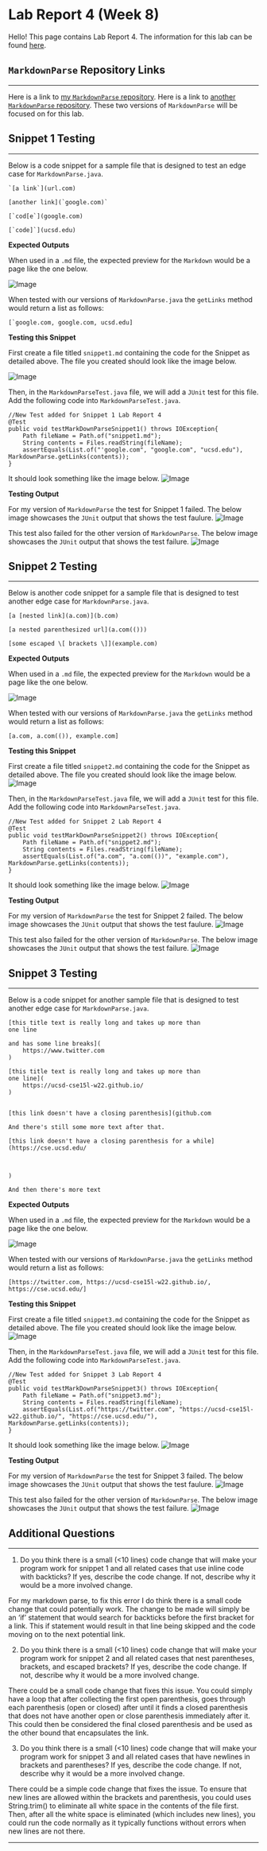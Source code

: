 # Lab Report 4 (Week 8)


Hello! This page contains Lab Report 4. The information for this lab can be found [here](https://ucsd-cse15l-w22.github.io/week/week8/#week-8-lab-report).

## `MarkdownParse` Repository Links
---

Here is a link to [my `MarkdownParse` repository](https://github.com/aryand10/markdown-parse). Here is a link to [another `MarkdownParse` repository](https://github.com/yi113/markdown-parse). These two versions of `MarkdownParse` will be focused on for this lab. 

## Snippet 1 Testing 
---

Below is a code snippet for a sample file that is designed to test an edge case for `MarkdownParse.java`. 

```
`[a link`](url.com)

[another link](`google.com)`

[`cod[e`](google.com)

[`code]`](ucsd.edu)
```

**Expected Outputs**

When used in a `.md` file, the expected preview for the `Markdown` would be a page like the one below. 

![Image](Snippet1MarkdownPreview.jpg)

When tested with our versions of `MarkdownParse.java` the `getLinks` method would return a list as follows:
```
[`google.com, google.com, ucsd.edu]
```

**Testing this Snippet**

First create a file titled `snippet1.md` containing the code for the Snippet as detailed above. The file you created should look like the image below.

![Image](Snippet1File.jpg)


Then, in the `MarkdownParseTest.java` file, we will add a `JUnit` test for this file. Add the following code into `MarkdownParseTest.java`.
```
//New Test added for Snippet 1 Lab Report 4
@Test
public void testMarkDownParseSnippet1() throws IOException{
    Path fileName = Path.of("snippet1.md");
    String contents = Files.readString(fileName);
    assertEquals(List.of("'google.com", "google.com", "ucsd.edu"), MarkdownParse.getLinks(contents));
}
```
It should look something like the image below.
![Image](Snippet1JUnitTest.jpg)

**Testing Output**

For my version of `MarkdownParse` the test for Snippet 1 failed. The below image showcases the `JUnit` output that shows the test faulure.
![Image](Snippet1MyOutput.jpg)

This test also failed for the other version of `MarkdownParse`. The below image showcases the `JUnit` output that shows the test failure.
![Image](Snippet1OtherOutput.jpg)

## Snippet 2 Testing 
---

Below is another code snippet for a sample file that is designed to test another edge case for `MarkdownParse.java`. 

```
[a [nested link](a.com)](b.com)

[a nested parenthesized url](a.com(()))

[some escaped \[ brackets \]](example.com)
```

**Expected Outputs**

When used in a `.md` file, the expected preview for the `Markdown` would be a page like the one below. 

![Image](Snippet2MarkdownPreview.jpg)

When tested with our versions of `MarkdownParse.java` the `getLinks` method would return a list as follows:
```
[a.com, a.com(()), example.com]
```

**Testing this Snippet**

First create a file titled `snippet2.md` containing the code for the Snippet as detailed above. The file you created should look like the image below.
![Image](Snippet2File.jpg)

Then, in the `MarkdownParseTest.java` file, we will add a `JUnit` test for this file. Add the following code into `MarkdownParseTest.java`.
```
//New Test added for Snippet 2 Lab Report 4
@Test
public void testMarkDownParseSnippet2() throws IOException{
    Path fileName = Path.of("snippet2.md");
    String contents = Files.readString(fileName);
    assertEquals(List.of("a.com", "a.com(())", "example.com"), MarkdownParse.getLinks(contents));
}
```
It should look something like the image below.
![Image](Snippet2JunitTest.jpg)

**Testing Output**

For my version of `MarkdownParse` the test for Snippet 2 failed. The below image showcases the `JUnit` output that shows the test faulure.
![Image](Snippet2MyOutput.jpg)

This test also failed for the other version of `MarkdownParse`. The below image showcases the `JUnit` output that shows the test failure.
![Image](Snippet2OtherOutput.jpg)

## Snippet 3 Testing 
---

Below is a code snippet for another sample file that is designed to test another edge case for `MarkdownParse.java`. 

```
[this title text is really long and takes up more than 
one line

and has some line breaks](
    https://www.twitter.com
)

[this title text is really long and takes up more than 
one line](
    https://ucsd-cse15l-w22.github.io/
)


[this link doesn't have a closing parenthesis](github.com

And there's still some more text after that.

[this link doesn't have a closing parenthesis for a while](https://cse.ucsd.edu/



)

And then there's more text
```

**Expected Outputs**

When used in a `.md` file, the expected preview for the `Markdown` would be a page like the one below. 

![Image](Snippet3MarkdownPreview.jpg)

When tested with our versions of `MarkdownParse.java` the `getLinks` method would return a list as follows:
```
[https://twitter.com, https://ucsd-cse15l-w22.github.io/, https://cse.ucsd.edu/]
```

**Testing this Snippet**

First create a file titled `snippet3.md` containing the code for the Snippet as detailed above. The file you created should look like the image below.
![Image](Snippet3File.jpg)

Then, in the `MarkdownParseTest.java` file, we will add a `JUnit` test for this file. Add the following code into `MarkdownParseTest.java`.
```
//New Test added for Snippet 3 Lab Report 4
@Test
public void testMarkDownParseSnippet3() throws IOException{
    Path fileName = Path.of("snippet3.md");
    String contents = Files.readString(fileName);
    assertEquals(List.of("https://twitter.com", "https://ucsd-cse15l-w22.github.io/", "https://cse.ucsd.edu/"), MarkdownParse.getLinks(contents));
}
```
It should look something like the image below.
![Image](Snippet3JUnitTest.jpg)

**Testing Output**

For my version of `MarkdownParse` the test for Snippet 3 failed. The below image showcases the `JUnit` output that shows the test faulure.
![Image](Snippet3MyOutput.jpg)

This test also failed for the other version of `MarkdownParse`. The below image showcases the `JUnit` output that shows the test failure.
![Image](Snippet3OtherOutput.jpg)

## Additional Questions
---
1) Do you think there is a small (<10 lines) code change that will make your program work for snippet 1 and all related cases that use inline code with backticks? If yes, describe the code change. If not, describe why it would be a more involved change.

For my markdown parse, to fix this error I do think there is a small code change that could potentially work. The change to be made will simply be an ‘if’ statement that would search for backticks before the first bracket for a link. This if statement would result in that line being skipped and the code moving on to the next potential link.  

2) Do you think there is a small (<10 lines) code change that will make your program work for snippet 2 and all related cases that nest parentheses, brackets, and escaped brackets? If yes, describe the code change. If not, describe why it would be a more involved change.

There could be a small code change that fixes this issue. You could simply have a loop that after collecting the first open parenthesis, goes through each parenthesis (open or closed) after until it finds a closed parenthesis that does not have another open or close parenthesis immediately after it. This could then be considered the final closed parenthesis and be used as the other bound that encapsulates the link.

3) Do you think there is a small (<10 lines) code change that will make your program work for snippet 3 and all related cases that have newlines in brackets and parentheses? If yes, describe the code change. If not, describe why it would be a more involved change.

There could be a simple code change that fixes the issue. To ensure that new lines are allowed within the brackets and parenthesis, you could uses String.trim() to eliminate all white space in the contents of the file first. Then, after all the white space is eliminated (which includes new lines), you could run the code normally as it typically functions without errors when new lines are not there. 

___





